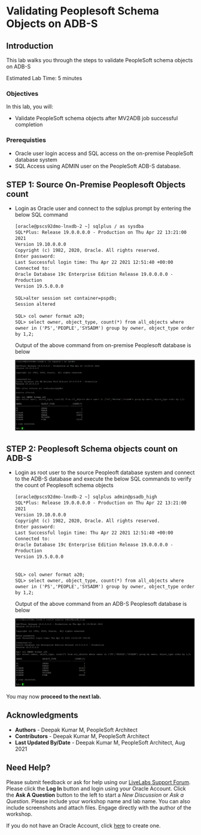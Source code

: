 # Validating Peoplesoft Schema Objects on ADB-S

## Introduction

This lab walks you through the steps to validate PeopleSoft schema objects on ADB-S

Estimated Lab Time: 5 minutes


### Objectives

In this lab, you will:
* Validate PeopleSoft schema objects after MV2ADB job successful completion


### Prerequisties
* Oracle user login access and SQL access on the on-premise PeopleSoft database system
* SQL Access using ADMIN user on the PeopleSoft ADB-S database.


## **STEP 1**: Source On-Premise Peoplesoft Objects count

* Login as Oracle user and connect to the sqlplus prompt by entering the below SQL command

    ```
    [oracle@pscs92dmo-lnxdb-2 ~] sqlplus / as sysdba
    SQL*Plus: Release 19.0.0.0.0 - Production on Thu Apr 22 13:21:00 2021
    Version 19.10.0.0.0
    Copyright (c) 1982, 2020, Oracle. All rights reserved.
    Enter password:
    Last Successful login time: Thu Apr 22 2021 12:51:40 +00:00
    Connected to:
    Oracle Database 19c Enterprise Edition Release 19.0.0.0.0 - Production
    Version 19.5.0.0.0

    SQL>alter session set container=pspdb;
    Session altered

    SQL> col owner format a20;
    SQL> select owner, object_type, count(*) from all_objects where owner in ('PS','PEOPLE','SYSADM') group by owner, object_type order by 1,2;

    ```
    Output of the above command from on-premise Peoplesoft database is below

    ![](./images/source-db.png "")


## **STEP 2**: Peoplesoft Schema objects count on ADB-S

* Login as root user to the source Peopleoft database system and connect to the ADB-S database and execute the below SQL commands to verify the count of Peoplesoft schema objects

    ```
    [oracle@pscs92dmo-lnxdb-2 ~] sqlplus admin@psadb_high
    SQL*Plus: Release 19.0.0.0.0 - Production on Thu Apr 22 13:21:00 2021
    Version 19.10.0.0.0
    Copyright (c) 1982, 2020, Oracle. All rights reserved.
    Enter password:
    Last Successful login time: Thu Apr 22 2021 12:51:40 +00:00
    Connected to:
    Oracle Database 19c Enterprise Edition Release 19.0.0.0.0 - Production
    Version 19.5.0.0.0

        
    SQL> col owner format a20;
    SQL> select owner, object_type, count(*) from all_objects where owner in ('PS','PEOPLE','SYSADM') group by owner, object_type order by 1,2;

    ```
    Output of the above command from an ADB-S Peoplesoft database is below

    ![](./images/target-db.png "")



You may now **proceed to the next lab.**

## Acknowledgments
* **Authors** - Deepak Kumar M, PeopleSoft Architect
* **Contributors** - Deepak Kumar M, PeopleSoft Architect
* **Last Updated By/Date** - Deepak Kumar M, PeopleSoft Architect, Aug 2021





## Need Help?
Please submit feedback or ask for help using our [LiveLabs Support Forum](https://community.oracle.com/tech/developers/categories/Migrate%20SaaS%20to%20OCI). Please click the **Log In** button and login using your Oracle Account. Click the **Ask A Question** button to the left to start a *New Discussion* or *Ask a Question*.  Please include your workshop name and lab name.  You can also include screenshots and attach files.  Engage directly with the author of the workshop.

If you do not have an Oracle Account, click [here](https://profile.oracle.com/myprofile/account/create-account.jspx) to create one.



